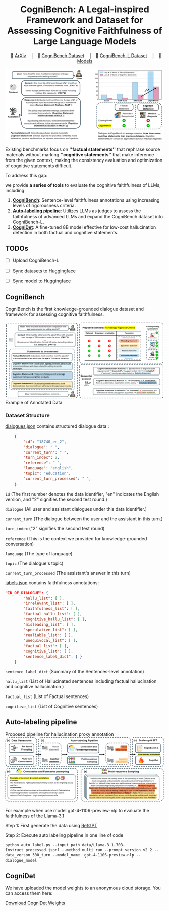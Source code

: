 # <center>CogniBench: A Legal-inspired Framework and Dataset for Assessing Cognitive Faithfulness of Large Language Models</center>

<p align="center">
    </a>&nbsp&nbsp📖 <a href="https://arxiv.org/abs/2505.20767">ArXiv</a>
    </a>&nbsp&nbsp │ &nbsp&nbsp📀 <a href="https://huggingface.co/datasets/future7/CogniBench">CogniBench Dataset</a>
    </a>&nbsp&nbsp │ &nbsp&nbsp📀 <a href="https://huggingface.co/datasets/future7/CogniBench-L">CogniBench-L Dataset</a>
    </a>&nbsp&nbsp │ &nbsp&nbsp🤗 <a href="https://huggingface.co/future7/CogniDet">Models</a>
</p>

![alt text](figs/intro.png)

Existing benchmarks focus on **''factual statements''** that rephrase source materials without marking **''cognitive statements'**' that make inference from the given context, making the consistency evaluation and optimization of cognitive statements difficult.

To address this gap:

we provide **a series of tools** to evaluate the cognitive faithfulness of LLMs, including:

1. [**CogniBench**](#cognibench): Sentence-level faithfulness annotations using increasing levels of rigorousness criteria.
2. [**Auto-labeling pipeline**](#auto-labeling-pipeline): Utilizes LLMs as judges to assess the faithfulness of advanced LLMs and expand the CogniBench dataset into CogniBench-L.
3. [**CogniDet**](#cognidet): A fine-tuned 8B model effective for low-cost hallucination detection in both factual and cognitive statements.


## TODOs
- [ ] Upload CogniBench-L
- [ ] Sync datasets to Huggingface
- [ ] Sync model to Huggingface




## CogniBench

CogniBench is the first knowledge-grounded dialogue dataset and framework for assessing cognitive faithfulness.

![alt text](figs/CogniBench_example.png)
Example of Annotated Data


### Dataset Structure

[dialogues.json](data/dialogues.json) contains structured dialogue data::

```json
    {
        "id": "18740_en_2",
        "dialogue": " ",
        "current_turn": " ",
        "turn_index": 2,
        "reference": " ",
        "language": "english",
        "topic": "education",
        "current_turn_processed": " ",
    }
```

`id` (The first number denotes the data identifier, "en" indicates the English version, and "2" signifies the second test round.)

`dialogue` (All user and assistant dialogues under this data identifier.)

`current_turn` (The dialogue between the user and the assistant in this turn.)

`turn_index` ("2" signifies the second test round)

`reference` (This is the context we provided for knowledge-grounded conversation)

`language` (The type of language)

`topic` (The dialogue's topic)

`current_turn_processed` (The assistant's answer in this turn)


[labels.json](data/labels.json) contains faithfulness annotations:

```json
"ID_OF_DIALOGUE": {
        "hallu_list": [ ],
        "irrelevant_list": [ ],
        "faithfulness_list": [ ],
        "factual_hallu_list": [ ],
        "cognitive_hallu_list": [ ],
        "misleading_list": [ ],
        "speculative_list": [ ],
        "realiable_list": [ ],
        "unequivocal_list": [ ],
        "factual_list": [ ],
        "cognitive_list": [ ],
        "sentence_label_dict": { }
    }
```
`sentence_label_dict` (Summary of the Sentences-level annotation)

`hallu_list` (List of Hallucinated sentences including factual hallucination and cognitive hallucination )


`factual_list` (List of Factual sentences)

`cognitive_list` (List of Cognitive sentences)



## Auto-labeling pipeline

Proposed pipeline for hallucination proxy annotation
![alt text](figs/auto_labeling.png)

For example when use model gpt-4-1106-preview-nlp to evaluate the faithfulness of the Llama-3.1

Step 1: First generate the data using [RefGPT](https://github.com/mutonix/RefGPT)

Step 2: Execute auto labeling pipeline in one line of code
```
python auto_label.py --input_path data/Llama-3.1-70B-Instruct_processed.jsonl --method multi_run --prompt_version v2_2 --data_verson 300_turn --model_name  gpt-4-1106-preview-nlp --dialogue_model
```


## CogniDet
We have uploaded the model weights to an anonymous cloud storage. You can access them here: 

[Download CogniDet Weights](https://mega.nz/folder/QIIwnBxY#ltYWLtCzJih-YrHRFeNqnQ)